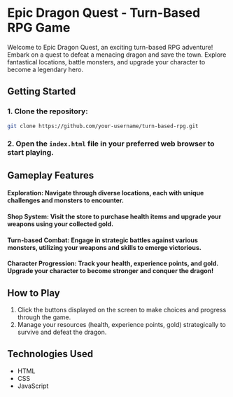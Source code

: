 # Epic Dragon Quest - Turn-Based RPG Game

Welcome to Epic Dragon Quest, an exciting turn-based RPG adventure! Embark on a quest to defeat a menacing dragon and save the town. Explore fantastical locations, battle monsters, and upgrade your character to become a legendary hero.

## Getting Started

### 1. Clone the repository:
```Bash
git clone https://github.com/your-username/turn-based-rpg.git
```

### 2. Open the `index.html` file in your preferred web browser to start playing.

## Gameplay Features

#### <b>Exploration:</b> Navigate through diverse locations, each with unique challenges and monsters to encounter.<br>
#### <b>Shop System:</b> Visit the store to purchase health items and upgrade your weapons using your collected gold.<br>
#### <b>Turn-based Combat:</b> Engage in strategic battles against various monsters, utilizing your weapons and skills to emerge victorious.<br>
#### <b>Character Progression:</b> Track your health, experience points, and gold. Upgrade your character to become stronger and conquer the dragon!

## How to Play

1. Click the buttons displayed on the screen to make choices and progress through the game.
2. Manage your resources (health, experience points, gold) strategically to survive and defeat the dragon.

## Technologies Used

- HTML
- CSS
- JavaScript

